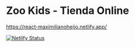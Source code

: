 # Zoo Kids - Tienda Online

https://react-maximilianoheijo.netlify.app/

[![Netlify Status](https://api.netlify.com/api/v1/badges/908b276d-1608-49a4-86f8-a4ddda6d40b9/deploy-status)](https://app.netlify.com/sites/react-maximilianoheijo/deploys)
